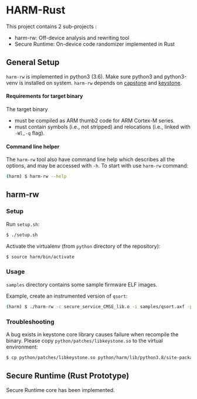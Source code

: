 # HARM-Rust

This project contains 2 sub-projects :

* harm-rw: Off-device analysis and rewriting tool
* Secure Runtime: On-device code randomizer implemented in Rust 

## General Setup

`harm-rw` is implemented in python3 (3.6). Make sure python3 and python3-venv is installed on system. `harm-rw` depends on [capstone](https://github.com/aquynh/capstone) and [keystone](https://github.com/keystone-engine/keystone).

#### Requirements for target binary

The target binary

* must be compiled as ARM thumb2 code for ARM Cortex-M series.
* must contain symbols (i.e., not stripped) and relocations (i.e., linked with `-Wl,-q` flag).
  
#### Command line helper

The `harm-rw` tool also have command line help which describes all the options, and may be accessed with `-h`.
To start with use `harm-rw` command:

```bash
(harm) $ harm-rw --help
```

## harm-rw

### Setup

Run `setup.sh`:

```bash
$ ./setup.sh
```
  
Activate the virtualenv (from `python` directory of the repository):

```bash
$ source harm/bin/activate
```

### Usage

`samples` directory contains some sample firmware ELF images.

Example, create an instrumented version of `qsort`:

```bash
(harm) $ ./harm-rw -c secure_service_CMSE_lib.o -i samples/qsort.axf -p /path/to/metadata -o qsort.bin -e 0x20000
```

### Troubleshooting

A bug exists in keystone core library causes failure when recompile the binary. Please copy `python/patches/libkeystone.so` to the virtual environment:

```bash
$ cp python/patches/libkeystone.so python/harm/lib/python3.8/site-packages/keystone 
```

## Secure Runtime (Rust Prototype)

Secure Runtime core has been implemented.